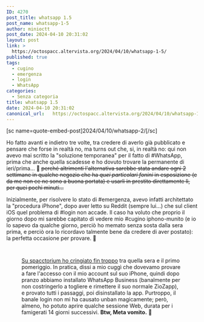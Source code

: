 ```yaml
---
ID: 4270
post_title: whatsapp 1.5
post_name: whatsapp-1-5
author: minioctt
post_date: 2024-04-10 20:31:02
layout: post
link: >
  https://octospacc.altervista.org/2024/04/10/whatsapp-1-5/
published: true
tags:
  - cugino
  - emergenza
  - login
  - WhatsApp
categories:
  - Senza categoria
title: whatsapp 1.5
date: 2024-04-10 20:31:02
canonical_url:   https://octospacc.altervista.org/2024/04/10/whatsapp-1-5/
---
```

<!-- wp:paragraph -->
<p>[sc name=quote-embed-post]2024/04/10/whatsapp-2/[/sc]</p>
<!-- /wp:paragraph -->

<!-- wp:paragraph -->
<p>Ho fatto avanti e indietro tre volte, tra credere di averlo già pubblicato e pensare che forse in realtà no, ma turns out che, si, in realtà no: qui non avevo mai scritto la "soluzione temporanea" per il fatto di #WhatsApp, prima che anche quella scadesse e ho dovuto trovare la permanente di ieri/prima... 👾️ <s>perché altrimenti l'alternativa sarebbe stata andare ogni 2 settimane in qualche negozio che ha <em>quei particolari fonini</em> in esposizione (e da me non ce ne sono a buona portata) e usarli in prestito direttamente lì, per quei pochi minuti...</s></p>
<!-- /wp:paragraph -->

<!-- wp:paragraph -->
<p>Inizialmente, per risolvere lo stato di #emergenza, avevo infatti architettato la "procedura iPhone", dopo aver letto su Reddit (sempre lui...) che sul client iOS quel problema di #login non accade. Il caso ha voluto che proprio il giorno dopo mi sarebbe capitato di vedere mio #cugino iphono-munito (e io lo sapevo da qualche giorno, perciò ho memato senza sosta dalla sera prima, e perciò ora lo ricordavo talmente bene da credere di aver postato): la perfetta occasione per provare. 🙏️</p>
<!-- /wp:paragraph -->

<!-- wp:paragraph -->
<p></p>
<!-- /wp:paragraph -->

<!-- wp:gallery {"linkTo":"none"} -->
<figure class="wp-block-gallery has-nested-images columns-default is-cropped"><!-- wp:image {"id":4290,"sizeSlug":"large","linkDestination":"none"} -->
<figure class="wp-block-image size-large"><img src="{{site.cdnurl}}/assets/uploads/2024/04/image-2.png" alt="" class="wp-image-4290"/></figure>
<!-- /wp:image -->

<!-- wp:image {"id":4289,"sizeSlug":"large","linkDestination":"none"} -->
<figure class="wp-block-image size-large"><img src="{{site.cdnurl}}/assets/uploads/2024/04/image-1.png" alt="" class="wp-image-4289"/></figure>
<!-- /wp:image --><figcaption class="blocks-gallery-caption wp-element-caption"><a href="https://matrix.to/#/!vwmDGYVJvlMFABfAUc:matrix.org/$2LDrvpnQtqp2zqcmjsEBNFkk7rh0Phe2MutYbB18YZE">Su spacctorium ho cringiato fin troppo</a> tra quella sera e il primo pomeriggio. In pratica, dissi a mio cuggì che dovevamo provare a fare l'accesso con il mio account sul suo iPhone, quindi dopo pranzo abbiamo installato WhatsApp Business (banalmente per non costringerlo a togliere e rimettere il suo normale ZioZapp), e provato tutti i passaggi, poi disinstallato la app. Purtroppo, il banale login non mi ha causato unban magicamente; però, almeno, ho potuto aprire qualche sessione Web, durata per i famigerati 14 giorni successivi. <strong>Btw, Meta vomito.</strong> 🤢️</figcaption></figure>
<!-- /wp:gallery -->